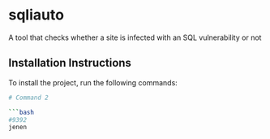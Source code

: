 # sqliauto
A tool that checks whether a site is infected with an SQL vulnerability or not

## Installation Instructions

To install the project, run the following commands:

```bash 
# Command 2

```bash
#9392
jenen

